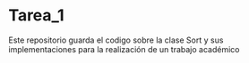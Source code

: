 # Tarea_1
Este repositorio guarda el codigo sobre la clase Sort y sus implementaciones para la realización de un trabajo académico
